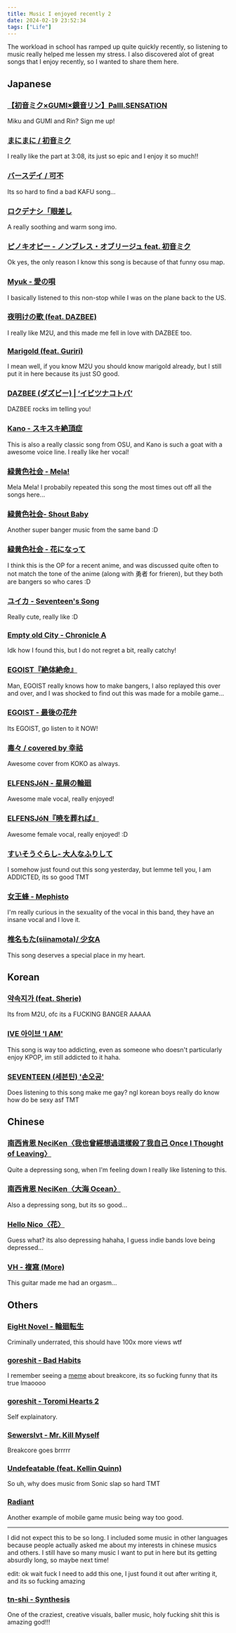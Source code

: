 ```yaml
---
title: Music I enjoyed recently 2
date: 2024-02-19 23:52:34
tags: ["Life"]
---
```


The workload in school has ramped up quite quickly recently, so listening to music really helped me lessen my stress. I also discovered alot of great songs that I enjoy recently, so I wanted to share them here.

## Japanese

### [【初音ミク×GUMI×鏡音リン】PaⅢ.SENSATION](https://youtu.be/OMQNhcGZbX4?si=SRjlQTWukNjbnmN_)

Miku and GUMI and Rin? Sign me up!

### [まにまに / 初音ミク](https://youtu.be/9O2VyUM5MlQ?si=Emp2M_Ag822nwz9f)

I really like the part at 3:08, its just so epic and I enjoy it so much!!

### [バースデイ / 可不](https://youtu.be/mA5cl5tYHaQ?si=v93t_EK8bW9b_GEa)

Its so hard to find a bad KAFU song...

### [ロクデナシ「眼差し](https://youtu.be/J4hdiW-V5no?si=QOSZ27N2Tu5hMCBi)

A really soothing and warm song imo.

### [ピノキオピー - ノンブレス・オブリージュ feat. 初音ミク](https://youtu.be/lw7pcm1W5tw?si=Ux95vmdHuCXxstnY)

Ok yes, the only reason I know this song is because of that funny osu map.

### [Myuk - 愛の唄](https://youtu.be/go6iydhxbW0?si=JN-NRX5gkV0X61XU)

I basically listened to this non-stop while I was on the plane back to the US.

### [夜明けの歌 (feat. DAZBEE)](https://youtu.be/CTdggeWFUHA?si=nb5Qwwm6eqpIK-3c)

I really like M2U, and this made me fell in love with DAZBEE too.

### [Marigold (feat. Guriri)](https://youtu.be/hqB9_UgzJ5A?si=xKMzE8tMnu6QY8l8)

I mean well, if you know M2U you should know marigold already, but I still put it in here because its just SO good.

### [DAZBEE (ダズビー) | ‘イビツナコトバ’](https://youtu.be/f09oTPk4hTY?si=Og00KHUVamJyXq-c)

DAZBEE rocks im telling you!

### [Kano - スキスキ絶頂症](https://youtu.be/wJ3qE4PNdbs?si=xAOCr_wQg49Ii-HK)

This is also a really classic song from OSU, and Kano is such a goat with a awesome voice line. I really like her vocal!

### [緑黄色社会 - Mela!](https://youtu.be/wzslO9QbDAQ?si=vgQKsQNli8pxYMI3)

Mela Mela! I probabily repeated this song the most times out off all the songs here...

### [緑黄色社会- Shout Baby](https://youtu.be/YOnqT1xVTM0?si=6mVKdoO_qSR3nRCq)

Another super banger music from the same band :D

### [緑黄色社会 - 花になって](https://youtu.be/voAu0YRWUNE?si=tZDLOVlqwxD5h8TB)

I think this is the OP for a recent anime, and was discussed quite often to not match the tone of the anime (along with 勇者 for frieren), but they both are bangers so who cares :D

### [ユイカ - Seventeen's Song](https://youtu.be/9C178An_B_I?si=rBPn6HrRt8-yGk3M)

Really cute, really like :D

### [Empty old City - Chronicle A](https://youtu.be/cND2-LfD62w?si=EBrFgH0Up7JnJw3h)

Idk how I found this, but I do not regret a bit, really catchy!

### [EGOIST『絶体絶命』](https://youtu.be/DR5FSueiJxI?si=fa0U9TcXszF_B_7P)

Man, EGOIST really knows how to make bangers, I also replayed this over and over, and I was shocked to find out this was made for a mobile game...

### [EGOIST - 最後の花弁](https://youtu.be/zj9OiizX3t8?si=couZESZeGbTtMM5H)

Its EGOIST, go listen to it NOW!

### [毒々 / covered by 幸祜](https://youtu.be/Ylq9EvCvB5c?si=k1FmEGuHcmlsI4xK)

Awesome cover from KOKO as always.

### [ELFENSJóN - 星屑の輪廻](https://youtu.be/65etqlBdI5k?si=4XVt5FJBOn6AWNRe)

Awesome male vocal, really enjoyed!

### [ELFENSJóN『暁を葬れば』](https://youtu.be/cBA9nkoCPs4?si=sMPWl640gS1CBeQg)

Awesome female vocal, really enjoyed! :D

### [すいそうぐらし- 大人なふりして](https://youtu.be/Q_nUpKfXepA?si=Ksfm88erJyRTknJs)

I somehow just found out this song yesterday, but lemme tell you, I am ADDICTED, its so good TMT

### [女王蜂 - Mephisto](https://youtu.be/dLlD-dZNACM?si=ud8Of0E7AUIvPawZ)

I'm really curious in the sexuality of the vocal in this band, they have an insane vocal and I love it.

### [椎名もた(siinamota)/ 少女A](https://youtu.be/AqI97zHMoQw?si=eGvbh_lzqhgNr0Br)

This song deserves a special place in my heart.

## Korean

### [약속지가 (feat. Sherie)](https://youtu.be/NxFLl23XtY8?si=wp7xAiUfm3a-InnE)

Its from M2U, ofc its a FUCKING BANGER AAAAA

### [IVE 아이브 'I AM'](https://youtu.be/6ZUIwj3FgUY?si=iW4LcnEPFJSetjZS)

This song is way too addicting, even as someone who doesn't particularly enjoy KPOP, im still addicted to it haha.

### [SEVENTEEN (세븐틴) '손오공'](https://youtu.be/-GQg25oP0S4?si=DpqVDgHW4gho4ezR)

Does listening to this song make me gay? ngl korean boys really do know how do be sexy asf TMT

## Chinese

### [南西肯恩 NeciKen〈我也曾經想過這樣殺了我自己 Once I Thought of Leaving〉](https://youtu.be/aT6056Eb11I?si=n3McR-FVQyPQJpv9)

Quite a depressing song, when I'm feeling down I really like listening to this.

### [南西肯恩 NeciKen〈大海 Ocean〉](https://youtu.be/exVEN7hlqBg?si=0bapuyGw5ASqT3Uh)

Also a depressing song, but its so good...

### [Hello Nico〈花〉](https://youtu.be/BlblBvpVgjE?si=fDEMM3O18n7ih-Jt)

Guess what? its also depressing hahaha, I guess indie bands love being depressed...

### [VH - 複寫 (More)](https://youtu.be/RZOZ8GRJL-Y?si=ax7Mi6cCRFsheQc5)

This guitar made me had an orgasm...

## Others

### [EigHt Novel - 輪廻転生](https://youtu.be/vuEYQsiaNeA?si=Z_Sh5atKUuOZkYlO)

Criminally underrated, this should have 100x more views wtf

### [goreshit - Bad Habits](https://youtu.be/og7S-j4Ls7k?si=GYinV5m8T4gUqt7S)

I remember seeing a [meme](https://youtu.be/OGXJiJbxmWo?si=F-4ugPY6Z8muDaiu) about breakcore, its so fucking funny that its true lmaoooo

### [goreshit - Toromi Hearts 2](https://youtu.be/pk5F3q5UiWQ?si=aOvxEM4iiOIJNPds)

Self explainatory.

### [Sewerslvt - Mr. Kill Myself](https://youtu.be/RgFaK6ZQifE?si=qADh61AXoy1rzDdy)

Breakcore goes brrrrr

### [Undefeatable (feat. Kellin Quinn)](https://youtu.be/u_FRDqHT5y0?si=3JSglr1wmMW7K54r)

So uh, why does music from Sonic slap so hard TMT

### [Radiant](https://youtu.be/eImNc6AIViQ?si=FAHpisBue5PVdELW)

Another example of mobile game music being way too good.

---------------------------------------------------------------------

I did not expect this to be so long. I included some music in other languages because people actually asked me about my interests in chinese musics and others. I still have so many music I want to put in here but its getting absurdly long, so maybe next time!

edit: ok wait fuck I need to add this one, I just found it out after writing it, and its so fucking amazing

### [tn-shi - Synthesis](https://youtu.be/dOP7G5J755s?si=xut-FttlCGh8I-of)

One of the craziest, creative visuals, baller music, holy fucking shit this is amazing god!!!
